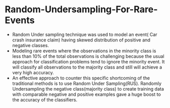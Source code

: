 # Random-Undersampling-For-Rare-Events
* Random Under sampling technique was used to model an event( Car crash insurance claim) having skewed distribution of positive and negative classes.
* Modeling rare events where the observations in the minority class is less than 10% of the total observations is challenging because the usual approach for classification problems tend to ignore the minority event. It will classify all observations to the majority class and still will achieve a very high accuracy.
* An effective approach to counter this specific shortcoming of the traditional methods is to use Random Under Sampling(RUS). Randomly Undersampling the negative class(majority class) to create training data with comparable negative and positive examples gave a huge boost to the accuracy of the classifiers.
